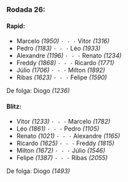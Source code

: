 ### Rodada 26:

#### Rapid:

* Marcelo *(1950)* `· - ·` Vitor *(1316)*
* Pedro *(1183)* `· - ·` Léo *(1933)*
* Alexandre *(1196)* `· - ·` Renato *(1234)*
* Freddy *(1868)* `· - ·` Ricardo *(1771)*
* Júlio *(1706)* `· - ·` Milton *(1892)*
* Ribas *(1623)* `· - ·` Felipe *(1590)*

De folga: Diogo *(1236)*

#### Blitz:

* Vitor *(1233)* `· - ·` Marcelo *(1782)*
* Léo *(1861)* `· - ·` Pedro *(1105)*
* Renato *(1021)* `· - ·` Alexandre *(1165)*
* Ricardo *(1625)* `· - ·` Freddy *(1815)*
* Milton *(1672)* `· - ·` Júlio *(1546)*
* Felipe *(1387)* `· - ·` Ribas *(2055)*

De folga: Diogo *(1493)*

